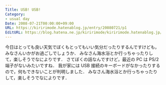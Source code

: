 ```yaml
---
Title: USB! USB!
Category:
- usual day
Date: 2008-07-21T00:00:00+09:00
URL: https://kiririmode.hatenablog.jp/entry/20080721/p1
EditURL: https://blog.hatena.ne.jp/kiririmode/kiririmode.hatenablog.jp/atom/entry/8454420450078214583
---
```



今日はとっても良い天気でぼくもとってもいい気分だったりするんですけども，みなさんいかがお過ごしでしょうか．
みなさん海水浴とか行っちゃったりして，楽しそうでなによりです．
さてぼくの話なんですけど，最近の PC は PS/2 端子がないみたいですね．
我が家には USB 接続のキーボードがなかったりするので，何もできないことが判明しました．
みなさん海水浴とか行っちゃったりして，楽しそうでなによりです．

